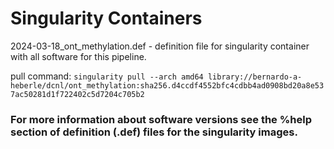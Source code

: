 # Singularity Containers

2024-03-18_ont_methylation.def - definition file for singularity container with all software for this pipeline.

pull command: `singularity pull --arch amd64 library://bernardo-a-heberle/dcnl/ont_methylation:sha256.d4ccdf4552bfc4cdbb4ad0908bd20a8e537ac50281d1f722402c5d7204c705b2`

### For more information about software versions see the %help section of definition (.def) files for the singularity images.
